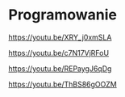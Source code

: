 # Programowanie

https://youtu.be/XRY_j0xmSLA

https://youtu.be/c7N17VjRFoU

https://youtu.be/REPaygJ6qDg

https://youtu.be/ThBS86gOOZM